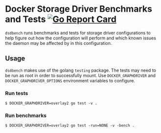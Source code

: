# Docker Storage Driver Benchmarks and Tests [![Go Report Card](https://goreportcard.com/badge/github.com/dmcgowan/dsdbench)](https://goreportcard.com/report/github.com/dmcgowan/dsdbench)

`dsdbench` runs benchmarks and tests for storage driver configurations to help
figure out how the configuration will perform and which known issues the
daemon may be affected by in this configuration.

## Usage

`dsdbench` makes use of the golang `testing` package. The tests may need to be
run as root in order to successfully mount. Use `DOCKER_GRAPHDRIVER` and
`DOCKER_GRAPHDRIVER_OPTIONS` environment variables to configure.

### Run tests
```
$ DOCKER_GRAPHDRIVER=overlay2 go test -v .
```

### Run benchmarks
```
$ DOCKER_GRAPHDRIVER=overlay2 go test -run=NONE -v -bench .
```
